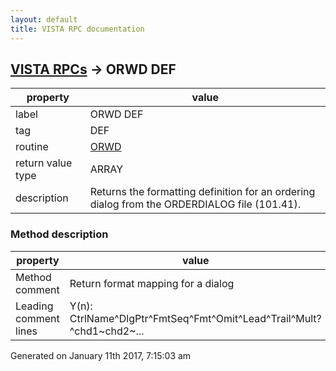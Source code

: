 ```yaml
---
layout: default
title: VISTA RPC documentation
---
```




## [VISTA RPCs](TableOfContent.md) &#8594; ORWD DEF 

 property | value 
--- | --- 
 label | ORWD DEF
 tag | DEF
 routine | [ORWD](http://code.osehra.org/dox/Routine_ORWD_source.html)
 return value type | ARRAY
 description | Returns the formatting definition for an ordering dialog from the ORDERDIALOG file (101.41).


### Method description

 property | value 
--- | --- 
 Method comment | Return format mapping for a dialog
 Leading comment lines | Y(n): CtrlName^DlgPtr^FmtSeq^Fmt^Omit^Lead^Trail^Mult?^chd1~chd2~...




 Generated on January 11th 2017, 7:15:03 am